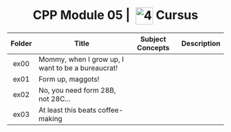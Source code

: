 <!--HEADER-->
<h1 align="center"> CPP Module 05 | 
  <picture>
  <source media="(prefers-color-scheme: dark)" srcset="https://cdn.simpleicons.org/42/white">
  <img alt="42" width=40 align="center" src="https://cdn.simpleicons.org/42/Black">
 </picture>
 Cursus 
  <!--<img alt="Complete" src="https://raw.githubusercontent.com/Mqxx/GitHub-Markdown/main/blockquotes/badge/dark-theme/complete.svg">-->
</h1>
<!--FINISH HEADER-->

| Folder | Title | Subject Concepts | Description |
|:---:|---|:---:|:---:|
| ex00 | Mommy, when I grow up, I want to be a bureaucrat! |  |  |
| ex01 | Form up, maggots! |  |  |
| ex02 | No, you need form 28B, not 28C... |  |  |
| ex03 | At least this beats coffee-making |  |  |